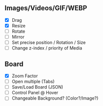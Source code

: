 ## Images/Videos/GIF/WEBP
- [x] Drag
- [x] Resize
- [ ] Rotate
- [ ] Mirror
- [ ] Set precise position / Rotation / Size
- [ ] Change z-index / priority of Media

## Board
- [x] Zoom Factor
- [ ] Open multiple (Tabs)
- [ ] Save/Load Board (JSON)
- [ ] Control Panel @ Hover
- [ ] Changeable Background? (Color?/Image?)
